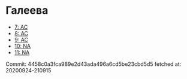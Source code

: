 # Галеева
- [7: AC](7.md)
- [8: AC](8.md)
- [9: AC](9.md)
- [10: NA](10.md)
- [11: NA](11.md)

Commit: 4458c0a3fca989e2d43ada496a6cd5be23cbd5d5
 fetched at: 20200924-210915
